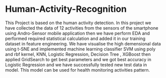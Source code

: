 # Human-Activity-Recognition
This Project is based on the human activity detection. In this project we have collected the data of 12 activities from the sensors of the smartphone using  Andro-Sensor mobile application then we have perform EDA and  performed required statistical calculation and added it in our training dataset in feature engineering.  We have visualise the high demensional data using t-SNE and implemented machine learning classifier SVM using poly and rbf kernel, KNN, Logistic Regression, Decision Tree , XGBoost then applied GridSearch to get best parameters and we got best accuracy in Logistic Regression and we have successfully tested new test data in model. This model can be used for health monitoring activities pattern.
